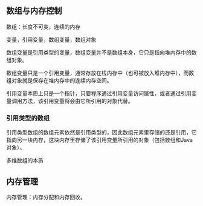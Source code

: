 ## 数组与内存控制

数组：长度不可变，连续的内存

变量，引用变量，数组变量，数组对象

数组变量是引用类型的变量，数组变量并不是数组本身，它只是指向堆内存中的数组对象。

数组变量只是一个引用变量，通常存放在栈内存中（也可被放入堆内存中），而数组对象就是保存在堆内存中的连续内存空间。

引用变量本质上只是一个指针，只要程序通过引用变量访问属性，或者通过引用变量调用方法，该引用变量将会由它所引用的对象代替。

### 引用类型的数组

引用类型数组的数组元素依然是引用类型的，因此数组元素里存储的还是引用，它指向另一块内存，这块内存里存储了该引用变量所引用的对象（包括数组和Java对象）。

多维数组的本质

## 内存管理

内存管理：内存分配和内存回收。
